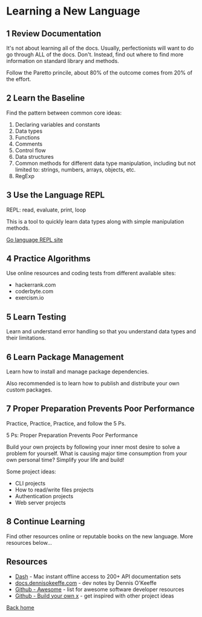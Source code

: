 # Learning a New Language

## 1 Review Documentation

It's not about learning all of the docs. Usually, perfectionists will want to do go through ALL of the docs. Don't. Instead, find out where to find more information on standard library and methods.

Follow the Paretto princile, about 80% of the outcome comes from 20% of the effort.

## 2 Learn the Baseline

Find the pattern between common core ideas:

1. Declaring variables and constants
2. Data types
3. Functions
4. Comments
5. Control flow
6. Data structures
7. Common methods for different data type manipulation, including but not limited to: strings, numbers, arrays, objects, etc.
8. RegExp

## 3 Use the Language REPL

REPL: read, evaluate, print, loop

This is a tool to quickly learn data types along with simple manipulation methods.

[Go language REPL site](https://repl.it/languages/go)

## 4 Practice Algorithms

Use online resources and coding tests from different available sites:

* hackerrank.com
* coderbyte.com
* exercism.io

## 5 Learn Testing

Learn and understand error handling so that you understand data types and their limitations.

## 6 Learn Package Management

Learn how to install and manage package dependencies.

Also recommended is to learn how to publish and distribute your own custom packages.

## 7 Proper Preparation Prevents Poor Performance

Practice, Practice, Practice, and follow the 5 Ps.

5 Ps: Proper Preparation Prevents Poor Performance

Build your own projects by following your inner most desire to solve a problem for yourself. What is causing major time consumption from your own personal time? Simplify your life and build!

Some project ideas:

* CLI projects
* How to read/write files projects
* Authentication projects
* Web server projects

## 8 Continue Learning

Find other resources online or reputable books on the new language. More resources below...

## Resources

* [Dash](https://kapeli.com/dash) - Mac instant offline access to 200+ API documentation sets
* [docs.dennisokeeffe.com](https://docs.dennisokeeffe.com/) - dev notes by Dennis O'Keeffe
* [Github - Awesome](https://github.com/sindresorhus/awesome) - list for awesome software developer resources
* [Github - Build your own x](https://github.com/danistefanovic/build-your-own-x) - get inspired with other project ideas

[Back home](../README.md)
